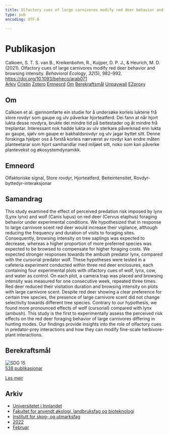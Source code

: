 ```yaml
---
title: Olfactory cues of large carnivores modify red deer behavior and browsing intensity
type: pub
encoding: UTF-8

---
```

<h1>Publikasjon</h1>
<article id="csl-bib-container-PLGAI274" class="csl-bib-container">
  <div class="csl-bib-body"> <div class="csl-entry">Calkoen, S. T. S. van B., Kreikenbohm, R., Kuijper, D. P. J., &#38; Heurich, M. D. (2021). Olfactory cues of large carnivores modify red deer behavior and browsing intensity. <i>Behavioral Ecology</i>, <i>32</i>(5), 982–992. <a href="https://doi.org/10.1093/beheco/arab071">https://doi.org/10.1093/beheco/arab071</a></div> </div>
  <div class="csl-bib-buttons">
    <a href="#taxonomy-article-PLGAI274" alt="archive" class="csl-bib-button">Arkiv</a>
    <a href="https://app.cristin.no/results/show.jsf?id=1998428" alt="Cristin" class="csl-bib-button">Cristin</a>
    <a href="http://zotero.org/groups/5881554/items/PLGAI274" alt="Zotero" class="csl-bib-button">Zotero</a>
    <a href="#keywords-article-PLGAI274" alt="keywords" class="csl-bib-button">Emneord</a>
    <a href="#about-article-PLGAI274" alt="about_pub" class="csl-bib-button">Om</a>
    <a href="#sdg-article-PLGAI274" alt="sdg" class="csl-bib-button">Berekraftsmål</a>
    <a href="https://academic.oup.com/beheco/article-pdf/32/5/982/40786977/arab071.pdf" alt="Unpaywall" class="csl-bib-button">Unpaywall</a>
    <a href="https://academic.oup.com/beheco/article-pdf/32/5/982/40786977/arab071.pdf" alt="EZproxy" class="csl-bib-button">EZproxy</a>
  </div>
  <div id="csl-bib-meta-container-PLGAI274"></div>
</article>
<div id="csl-bib-meta-PLGAI274" class="csl-bib-meta">
  <article id="about-article-PLGAI274" class="about_pub-article">
    <h1>Om</h1>
    Calkoen et al. gjennomførte ein studie for å undersøke korleis luktene frå store rovdyr som gaupe og ulv påverkar hjorteatferd. Dei fann at når hjort lukta desse rovdyra, brukte dei mindre tid på beitestader og åt mindre frå treplantar. Interessant nok hadde lukta av ulv sterkare påverknad enn lukta av gaupe, sjølv om gaupe er bakhaldsrovdyr og ulv jagar byttet sitt. Denne forskinga hjelper oss å forstå korleis nærværet av rovdyr kan endre måten planteetarar som hjort samhandlar med miljøet sitt, noko som kan påverke plantevekst og økosystemdynamikk.
  </article>
  <article id="keywords-article-PLGAI274" class="keywords-article">
    <h1>Emneord</h1>
    Olfaktoriske signal, Store rovdyr, Hjorteatferd, Beiteintensitet, Rovdyr-byttedyr-interaksjonar
  </article>
  <article id="abstract-article-PLGAI274" class="abstract-article">
    <h1>Samandrag</h1>
    This study examined the effect of perceived predation risk imposed by lynx (Lynx lynx) and wolf (Canis lupus) on red deer (Cervus elaphus) foraging behavior under experimental conditions. We hypothesized that in response to large carnivore scent red deer would increase their vigilance, although reducing the frequency and duration of visits to foraging sites. Consequently, browsing intensity on tree saplings was expected to decrease, whereas a higher proportion of more preferred species was expected to be browsed to compensate for higher foraging costs. We expected stronger responses towards the ambush predator lynx, compared with the cursorial predator wolf. These hypotheses were tested in a cafeteria experiment conducted within three red deer enclosures, each containing four experimental plots with olfactory cues of wolf, lynx, cow, and water as control. On each plot, a camera trap was placed and browsing intensity was measured for one consecutive week, repeated three times. Red deer reduced their visitation duration and browsing intensity on plots with large carnivore scent. Despite red deer showing a clear preference for certain tree species, the presence of large carnivore scent did not change selectivity towards different tree species. Contrary to our hypothesis, we found more pronounced effects of wolf (cursorial) compared with lynx (ambush). This study is the first to experimentally assess the perceived risk effects on the red deer foraging behavior of large carnivores differing in hunting modes. Our findings provide insights into the role of olfactory cues in predator-prey interactions and how they can modify fine-scale herbivore-plant interactions.
  </article>
  <article id="sdg-article-PLGAI274" class="sdg-article">
    <h1>Berekraftsmål</h1>
    <div class="sdg-container"><div id="sdg15" class="sdg">
        <img src="{{< params subfolder >}}images/sdg/sdg15_nn.png" class="image" alt="SDG 15">
        <div class="sdg-overlay">
          <a href="{{< params subfolder >}}nn/archive/?sdg=15#archive" class="sdg-publication-count"><span>538</span> publikasjonar</a>
          <p><a href="https://fn.no/om-fn/fns-baerekraftsmaal/livet-paa-land?lang=nno-NO" class="sdg-read-more">Les meir</a></p>
        </div>
      </div></div>
  </article>
  <article id="taxonomy-article-PLGAI274" class="taxonomy-article">
    <h1>Arkiv</h1>
    <ul>
      <li><a href="{{< params subfolder >}}nn/archive/?key=3DCRN523">Universitetet i Innlandet</a></li>
      <li><a href="{{< params subfolder >}}nn/archive/?key=T77LXH6D">Fakultet for anvendt økologi, landbruksfag og bioteknologi</a></li>
      <li><a href="{{< params subfolder >}}nn/archive/?key=7TRARPE3">Institutt for skog- og utmarksfag</a></li>
      <li><a href="{{< params subfolder >}}nn/archive/?key=H9K9UC39">2022</a></li>
      <li><a href="{{< params subfolder >}}nn/archive/?key=TSZ2BSDY">Februar</a></li>
    </ul>
  </article>
</div>
